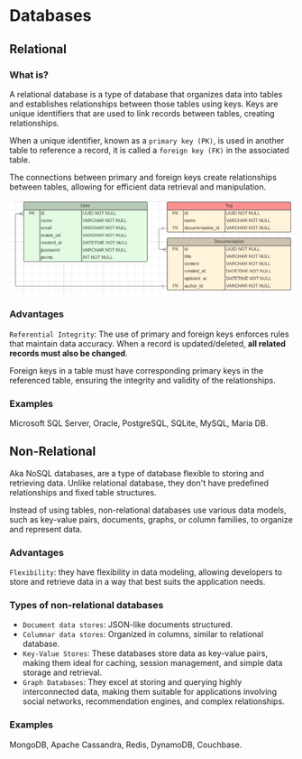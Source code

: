 # Databases

## Relational

### What is?
A relational database is a type of database that organizes data into tables and establishes relationships between those tables using keys. Keys are unique identifiers that are used to link records between tables, creating relationships.

When a unique identifier, known as a `primary key (PK)`, is used in another table to reference a record, it is called a `foreign key (FK)` in the associated table.

The connections between primary and foreign keys create relationships between tables, allowing for efficient data retrieval and manipulation.

<div align="center">
  <img src="./relational-database-illustration.png" />
</div>

### Advantages

`Referential Integrity`: The use of primary and foreign keys enforces rules that maintain data accuracy. When a record is updated/deleted, **all related records must also be changed**.

Foreign keys in a table must have corresponding primary keys in the referenced table, ensuring the integrity and validity of the relationships.

### Examples

Microsoft SQL Server, Oracle, PostgreSQL, SQLite, MySQL, Maria DB.

## Non-Relational

Aka NoSQL databases, are a type of database flexible to storing and retrieving data. Unlike relational database, they don't have predefined relationships and fixed table structures.

Instead of using tables, non-relational databases use various data models, such as key-value pairs, documents, graphs, or column families, to organize and represent data.

### Advantages

`Flexibility`: they have flexibility in data modeling, allowing developers to store and retrieve data in a way that best suits the application needs. 

### Types of non-relational databases

- `Document data stores`: JSON-like documents structured.
- `Columnar data stores`: Organized in columns, similar to relational database.
- `Key-Value Stores`: These databases store data as key-value pairs, making them ideal for caching, session management, and simple data storage and retrieval.
- `Graph Databases`: They excel at storing and querying highly interconnected data, making them suitable for applications involving social networks, recommendation engines, and complex relationships.

### Examples

MongoDB, Apache Cassandra, Redis, DynamoDB, Couchbase.